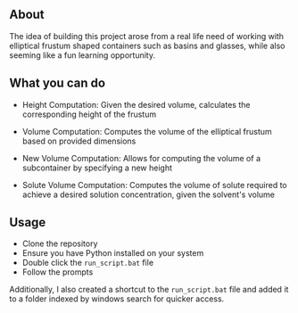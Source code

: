 ## About ##

The idea of building this project arose from a real life need of working with elliptical frustum shaped containers such as basins and glasses, while also seeming like a fun learning opportunity.

## What you can do ##

- Height Computation: Given the desired volume, calculates the corresponding height of the frustum

- Volume Computation: Computes the volume of the elliptical frustum based on provided dimensions

- New Volume Computation: Allows for computing the volume of a subcontainer by specifying a new height

- Solute Volume Computation: Computes the volume of solute required to achieve a desired solution concentration, given the solvent's volume

## Usage ##

- Clone the repository
- Ensure you have Python installed on your system
- Double click the `run_script.bat` file
- Follow the prompts

Additionally, I also created a shortcut to the `run_script.bat` file and added it to a folder indexed by windows search for quicker access.
